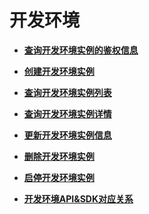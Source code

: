 # 开发环境<a name="modelarts_04_0112"></a>

-   **[查询开发环境实例的鉴权信息](查询开发环境实例的鉴权信息.md)**  

-   **[创建开发环境实例](创建开发环境实例.md)**  

-   **[查询开发环境实例列表](查询开发环境实例列表.md)**  

-   **[查询开发环境实例详情](查询开发环境实例详情.md)**  

-   **[更新开发环境实例信息](更新开发环境实例信息.md)**  

-   **[删除开发环境实例](删除开发环境实例.md)**  

-   **[启停开发环境实例](启停开发环境实例.md)**  

-   **[开发环境API&SDK对应关系](开发环境API-SDK对应关系.md)**  


